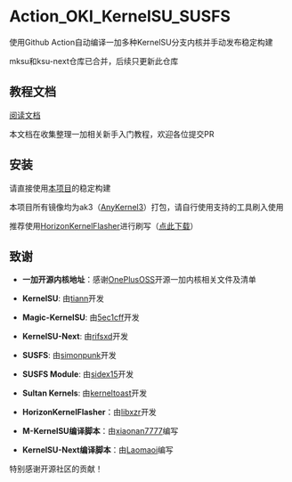 # Action_OKI_KernelSU_SUSFS

使用Github Action自动编译一加多种KernelSU分支内核并手动发布稳定构建

mksu和ksu-next仓库已合并，后续只更新此仓库

## 教程文档

[阅读文档](https://oki.mcxiaochen.top/)

本文档在收集整理一加相关新手入门教程，欢迎各位提交PR

## 安装

请直接使用[本项目](https://github.com/mcxiaochenn/Action_OKI_KernelSU_SUSFS/releases)的稳定构建

本项目所有镜像均为ak3（[AnyKernel3](https://github.com/Kernel-SU/AnyKernel3)）打包，请自行使用支持的工具刷入使用

推荐使用[HorizonKernelFlasher](https://github.com/libxzr/HorizonKernelFlasher)进行刷写（[点此下载](https://github.com/libxzr/HorizonKernelFlasher/releases/download/v1.3/app-release.apk)）


## 致谢

- **一加开源内核地址**：感谢[OnePlusOSS](https://github.com/OnePlusOSS/kernel_manifest)开源一加内核相关文件及清单

- **KernelSU**: 由[tiann](https://github.com/tiann)开发

- **Magic-KernelSU**: 由[5ec1cff](https://github.com/5ec1cff/KernelSU)开发
  
- **KernelSU-Next**: 由[rifsxd](https://github.com/rifsxd/KernelSU-Next)开发
  
- **SUSFS**: 由[simonpunk](https://gitlab.com/simonpunk/susfs4ksu.git)开发
  
- **SUSFS Module**: 由[sidex15](https://github.com/sidex15)开发
  
- **Sultan Kernels**: 由[kerneltoast](https://github.com/kerneltoast)开发

- **HorizonKernelFlasher**：由[libxzr](https://github.com/libxzr)开发

- **M-KernelSU编译脚本**：由[xiaonan7777](https://github.com/xiaonan7777)编写

- **KernelSU-Next编译脚本**：由[Laomaoi](https://github.com/Laomaoi)编写

特别感谢开源社区的贡献！
